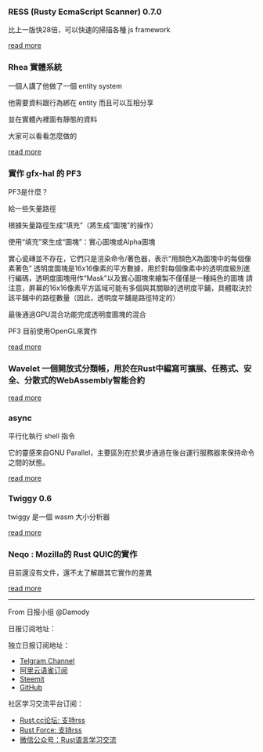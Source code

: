 ### RESS (Rusty EcmaScript Scanner) 0.7.0

比上一版快28倍，可以快速的掃描各種 js framework

[read more](https://www.reddit.com/r/rust/comments/c60bo9/announcing_ress_rusty_ecmascript_scanner_070/)

### Rhea 實體系統

一個人講了他做了一個 entity system

他需要資料跟行為綁在 entity 而且可以互相分享

並在實體內裡面有靜態的資料

大家可以看看怎麼做的

[read more](https://www.reddit.com/r/rust/comments/c62uwn/way_of_rheas_entity_system/)

### 實作 gfx-hal 的 PF3

PF3是什麼？

給一些矢量路徑

根據矢量路徑生成“填充”（將生成“圖塊”的操作）

使用“填充”來生成“圖塊”：實心圖塊或Alpha圖塊

實心瓷磚並不存在，它們只是渲染命令/著色器，表示“用顏色X為圖塊中的每個像素著色”
透明度圖塊是16x16像素的平方數據，用於對每個像素中的透明度級別進行編碼，透明度圖塊用作“Mask”以及實心圖塊來繪製不僅僅是一種純色的圖塊
請注意，屏幕的16x16像素平方區域可能有多個與其關聯的透明度平鋪，具體取決於該平鋪中的路徑數量（因此，透明度平舖是路徑特定的）

最後通過GPU混合功能完成透明度圖塊的混合

PF3 目前使用OpenGL來實作

[read more](https://www.reddit.com/r/rust/comments/c60o58/implementing_a_gfxhal_backend_for_pathfinder_3_an/)

###  Wavelet 一個開放式分類帳，用於在Rust中編寫可擴展、任務式、安全、分散式的WebAssembly智能合約

[read more](https://www.reddit.com/r/rust/comments/c63amk/wavelet_an_open_ledger_for_writing_scalable/)

### async

平行化執行 shell 指令

它的靈感來自GNU Parallel，主要區別在於異步通過在後台運行服務器來保持命令之間的狀態。

[read more](https://www.reddit.com/r/rust/comments/c66dtz/async_parallelize_your_shell_commands/)

### Twiggy 0.6

twiggy 是一個 wasm 大小分析器

[read more](https://www.reddit.com/r/rust/comments/c6apb2/announcing_twiggy_version_060/)

### Neqo : Mozilla的 Rust QUIC的實作

目前還沒有文件，還不太了解跟其它實作的差異

[read more](https://www.reddit.com/r/rust/comments/c6hbc5/neqo_mozillas_rust_quic_implementation/)


---

From 日报小组 @Damody

日报订阅地址：

独立日报订阅地址：
- [Telgram Channel](https://t.me/rust_daily_news )
- [阿里云语雀订阅](https://www.yuque.com/chaosbot/rustnews)
- [Steemit](https://steemit.com/@blackanger)
- [GitHub](https://github.com/RustStudy/rust_daily_news)

社区学习交流平台订阅：
- [Rust.cc论坛: 支持rss](https://rust.cc)
- [Rust Force: 支持rss](https://rustforce.net/)
- [微信公众号：Rust语言学习交流](https://rust.cc/article?id=ed7c9379-d681-47cb-9532-0db97d883f62)